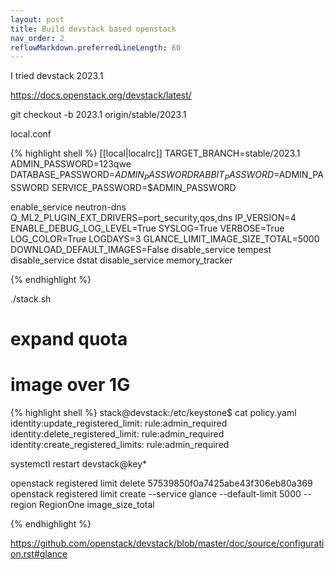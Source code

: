 ```yaml
---
layout: post
title: Build devstack based openstack
nav_order: 2
reflowMarkdown.preferredLineLength: 60
---
```


I tried devstack 2023.1

https://docs.openstack.org/devstack/latest/

git checkout -b 2023.1 origin/stable/2023.1


local.conf

{% highlight shell %}
[[local|localrc]]
TARGET_BRANCH=stable/2023.1
ADMIN_PASSWORD=123qwe
DATABASE_PASSWORD=$ADMIN_PASSWORD
RABBIT_PASSWORD=$ADMIN_PASSWORD
SERVICE_PASSWORD=$ADMIN_PASSWORD

enable_service neutron-dns
Q_ML2_PLUGIN_EXT_DRIVERS=port_security,qos,dns
IP_VERSION=4
ENABLE_DEBUG_LOG_LEVEL=True
SYSLOG=True
VERBOSE=True
LOG_COLOR=True
LOGDAYS=3
GLANCE_LIMIT_IMAGE_SIZE_TOTAL=5000
DOWNLOAD_DEFAULT_IMAGES=False
disable_service tempest
disable_service dstat
disable_service memory_tracker

{% endhighlight %}

./stack.sh

# expand quota

# image over 1G
{% highlight shell %}
stack@devstack:/etc/keystone$ cat policy.yaml
identity:update_registered_limit: rule:admin_required
identity:delete_registered_limit: rule:admin_required
identity:create_registered_limits: rule:admin_required


systemctl restart devstack@key*


openstack registered limit delete 57539850f0a7425abe43f306eb80a369
openstack registered limit create --service glance --default-limit 5000 --region RegionOne image_size_total


{% endhighlight %}

https://github.com/openstack/devstack/blob/master/doc/source/configuration.rst#glance

